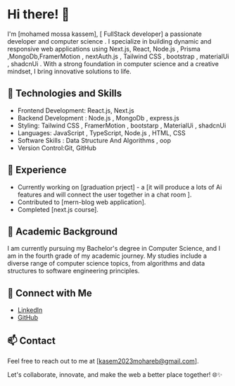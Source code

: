 # Hi there! 👋

I'm [mohamed mossa kassem], [ FullStack developer] a passionate developer and computer science . I specialize in building dynamic and responsive web applications using Next.js, React, Node.js , Prisma ,MongoDb,FramerMotion , nextAuth.js , Tailwind CSS , bootstrap , materialUi , shadcnUi . With a strong foundation in computer science and a creative mindset, I bring innovative solutions to life.

## 🚀 Technologies and Skills

- Frontend Development: React.js, Next.js  
- Backend Development : Node.js , MongoDb , express.js
- Styling: Tailwind CSS ,  FramerMotion , bootstarp , MaterialUi , shadcnUi
- Languages: JavaScript , TypeScript, Node.js , HTML, CSS
- Software Skills : Data Structure And Algorithms ,  oop 
- Version Control:Git, GitHub 
 
## 💼 Experience

- Currently working on [graduation prject] - a [it will produce a lots of Ai features and will connect the user together in a chat room ].
- Contributed to [mern-blog web application].
- Completed [next.js course].

## 🌱 Academic Background

I am currently pursuing my Bachelor's degree in Computer Science, and I am in the fourth grade of my academic journey. My studies include a diverse range of computer science topics, from algorithms and data structures to software engineering principles.

## 🔗 Connect with Me

- [LinkedIn](linkedin.com/in/kasem-mohareb-a8060128b)
- [GitHub](https://github.com/kasem2024)


## 📫 Contact

Feel free to reach out to me at [kasem2023mohareb@gmail.com].

Let's collaborate, innovate, and make the web a better place together! 🌐✨



